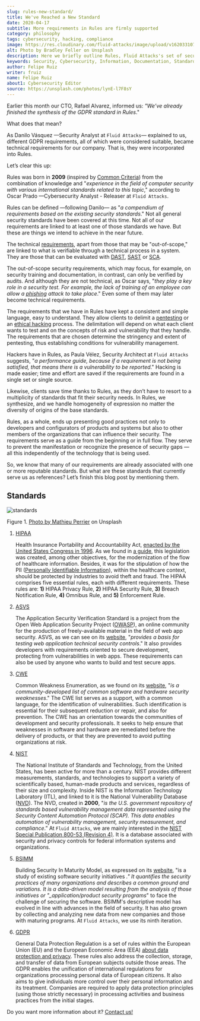 ```yaml
---
slug: rules-new-standard/
title: We've Reached a New Standard
date: 2020-04-17
subtitle: More requirements in Rules are firmly supported
category: philosophy
tags: cybersecurity, hacking, compliance
image: https://res.cloudinary.com/fluid-attacks/image/upload/v1620331070/blog/rules-new-standard/cover_ch6n0s.webp
alt: Photo by Bradley Feller on Unsplash
description: Here we briefly outline Rules, Fluid Attacks's set of security requirements, along with the world-renowned standards that have served as a reference for us.
keywords: Security, Cybersecurity, Information, Documentation, Standard, Rules, Ethical Hacking, Pentesting
author: Felipe Ruiz
writer: fruiz
name: Felipe Ruiz
about1: Cybersecurity Editor
source: https://unsplash.com/photos/lynE-l7F8sY
---
```


Earlier this month our CTO, Rafael Alvarez, informed us: _"We’ve
already finished the synthesis of the GDPR standard in Rules_."

What does that mean?

As Danilo Vásquez —Security Analyst at `Fluid Attacks`— explained to us,
different GDPR requirements, all of which were considered suitable,
became technical requirements for our company. That is, they were
incorporated into Rules.

Let’s clear this up:

Rules was born in **2009** (inspired by [Common
Criteria](https://www.commoncriteriaportal.org/)) from the combination
of knowledge and "_experience in the field of computer security with
various international standards related to this topic_," according to
Oscar Prado —Cybersecurity Analyst - Releaser at `Fluid Attacks`.

Rules can be defined —following Danilo— as "_a compendium of
requirements based on the existing security standards_." Not all general
security standards have been covered at this time. Not all of our
requirements are linked to at least one of those standards we have. But
these are things we intend to achieve in the near future.

The technical [requirements](https://docs.fluidattacks.com/criteria/requirements/),
apart from those that may be "out-of-scope,"
are linked to what is verifiable through a technical process in a system.
They are those that can be evaluated with [DAST](../../product/dast/),
[SAST](../../product/sast/) or [SCA](../../product/sca/).

The out-of-scope security requirements, which may focus, for example, on
security training and documentation, in contrast, can only be verified
by audits. And although they are not technical, as Oscar says, "_they
play a key role in a security test. For example, the lack of training of
an employee can allow a [phishing](../phishing/) attack to take place_."
Even some of them may later become technical requirements.

The requirements that we have in Rules
have kept a consistent and simple language,
easy to understand.
They allow clients to delimit a [pentesting](../../solutions/penetration-testing/)
or an [ethical hacking](../../solutions/ethical-hacking/) process.
The delimitation will depend on what each client wants to test
and on the concepts of risk and vulnerability that they handle.
The requirements that are chosen determine the stringency
and extent of pentesting,
thus establishing conditions for vulnerability management.

<div>
<cta-banner
buttontxt="Read more"
link="/solutions/vulnerability-management/"
title="Get started with Fluid Attacks' Vulnerability Management solution
right now"
/>
</div>

Hackers have in Rules, as Paula Vélez, Security Architect at `Fluid Attacks`
suggests, "_a performance guide, because if a requirement is
not being satisfied, that means there is a vulnerability to be
reported_." Hacking is made easier; time and effort are saved if the
requirements are found in a single set or single source.

Likewise, clients save time thanks to Rules, as they don’t have to
resort to a multiplicity of standards that fit their security needs. In
Rules, we synthesize, and we handle homogeneity of expression no
matter the diversity of origins of the base standards.

Rules, as a whole, ends up presenting good practices not only to
developers and configurators of products and systems but also to other
members of the organizations that can influence their security. The
requirements serve as a guide from the beginning or in full flow. They
serve to prevent the manifestation or recognize the presence of security
gaps —all this independently of the technology that is being used.

So, we know that many of our requirements are already associated with
one or more reputable standards. But what are these standards that
currently serve us as references? Let’s finish this blog post by
mentioning them.

## Standards

<div class="imgblock">

![standards](https://res.cloudinary.com/fluid-attacks/image/upload/v1620331068/blog/rules-new-standard/standards_efg4ea.webp)

<div class="title">

Figure 1. [Photo by Mathieu Perrier](https://unsplash.com/photos/1wDyL2_NmE4)
on Unsplash

</div>

</div>

1. [HIPAA](https://www.hhs.gov/hipaa/index.html)

   Health Insurance Portability and Accountability Act, [enacted by the
   United States Congress
   in 1996](https://en.wikipedia.org/wiki/Health_Insurance_Portability_and_Accountability_Act).
   As we found in [a
   guide](https://www.hipaaguide.net/hipaa-for-dummies/), this
   legislation was created, among other objectives, for the
   modernization of the flow of healthcare information. Besides, it was
   for the stipulation of how the PII ([Personally Identifiable
   Information](../pii-leakage-whitehat/)), within the healthcare
   context, should be protected by industries to avoid theft and fraud.
   The HIPAA comprises five essential rules, each with different
   requirements. These rules are: **1)** HIPAA Privacy Rule, **2)**
   HIPAA Security Rule, **3)** Breach Notification Rule, **4)**
   Omnibus Rule, and **5)** Enforcement Rule.

2. [ASVS](https://owasp.org/www-project-application-security-verification-standard/)

   The Application Security Verification Standard is a project from the
   Open Web Application Security Project
   ([OWASP](https://en.wikipedia.org/wiki/OWASP)), an online
   community for the production of freely-available material in the
   field of web app security. ASVS, as we can see on its
   [website](https://owasp.org/www-project-application-security-verification-standard/),
   "_provides a basis for testing web application technical security
   controls_." It also provides developers with requirements oriented
   to secure development, protecting from vulnerabilities in web apps.
   These requirements can also be used by anyone who wants to build and
   test secure apps.

3. [CWE](https://cwe.mitre.org/)

   Common Weakness Enumeration, as we found on its
   [website](https://cwe.mitre.org/), "_is a community-developed list
   of common software and hardware security weaknesses_." The CWE
   list serves as a support, with a common language, for the
   identification of vulnerabilities. Such identification is essential
   for their subsequent reduction or repair, and also for prevention.
   The CWE has an orientation towards the communities of development
   and security professionals. It seeks to help ensure that weaknesses
   in software and hardware are remediated before the delivery of
   products, or that they are prevented to avoid putting organizations
   at risk.

4. [NIST](https://www.nist.gov/about-nist)

   The National Institute of Standards and Technology, from the United
   States, has been active for more than a century. NIST provides
   different measurements, standards, and technologies to support a
   variety of scientifically based, human-made products and services,
   regardless of their size and complexity. Inside NIST is the
   Information Technology Laboratory (ITL), and linked to it is the
   National Vulnerability Database
   ([NVD](https://nvd.nist.gov/general)). The NVD, created in
   **2000**, "_is the U.S. government repository of standards based
   vulnerability management data represented using the Security Content
   Automation Protocol (SCAP). This data enables automation of
   vulnerability management, security measurement, and compliance_.” At
   `Fluid Attacks`, we are mainly interested in the [NIST Special
   Publication 800-53 (Revision 4)](https://nvd.nist.gov/800-53/Rev4).
   It is a database associated with security and privacy controls for
   federal information systems and organizations.

5. [BSIMM](https://www.bsimm.com/)

   Building Security In Maturity Model, as expressed on its
   [website](https://www.bsimm.com/), "is a study of existing software
   security initiatives _." It quantifies the security practices of
   many organizations and describes a common ground and variations. It
   is a data-driven model resulting from the analysis of those
   initiatives or "\_application/product security programs_" to face
   the challenge of securing the software. BSIMM's descriptive model
   has evolved in line with advances in the field of security. It has
   also grown by collecting and analyzing new data from new companies
   and those with maturing programs. At `Fluid Attacks`, we use its
   ninth iteration.

6. [GDPR](https://gdpr-info.eu/)

   General Data Protection Regulation is a set of rules within the
   European Union (EU) and the European Economic Area (EEA) [about
   data protection and
   privacy](https://en.wikipedia.org/wiki/General_Data_Protection_Regulation).
   These rules also address the collection, storage, and transfer of
   data from European subjects outside those areas. The GDPR enables
   the unification of international regulations for organizations
   processing personal data of European citizens. It also aims to give
   individuals more control over their personal information and its
   treatment. Companies are required to apply data protection
   principles (using those strictly necessary) in processing activities
   and business practices from the initial stages.

Do you want more information about it?
[Contact us\!](../../contact-us/)
